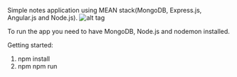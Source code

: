 Simple notes application using MEAN stack(MongoDB, Express.js, Angular.js and Node.js).
![alt tag](https://upload.wikimedia.org/wikipedia/commons/b/b1/Meanstack-624x250.jpg)

To run the app you need to have MongoDB, Node.js and nodemon installed.

Getting started:
  1. npm install
  2. npm npm run

